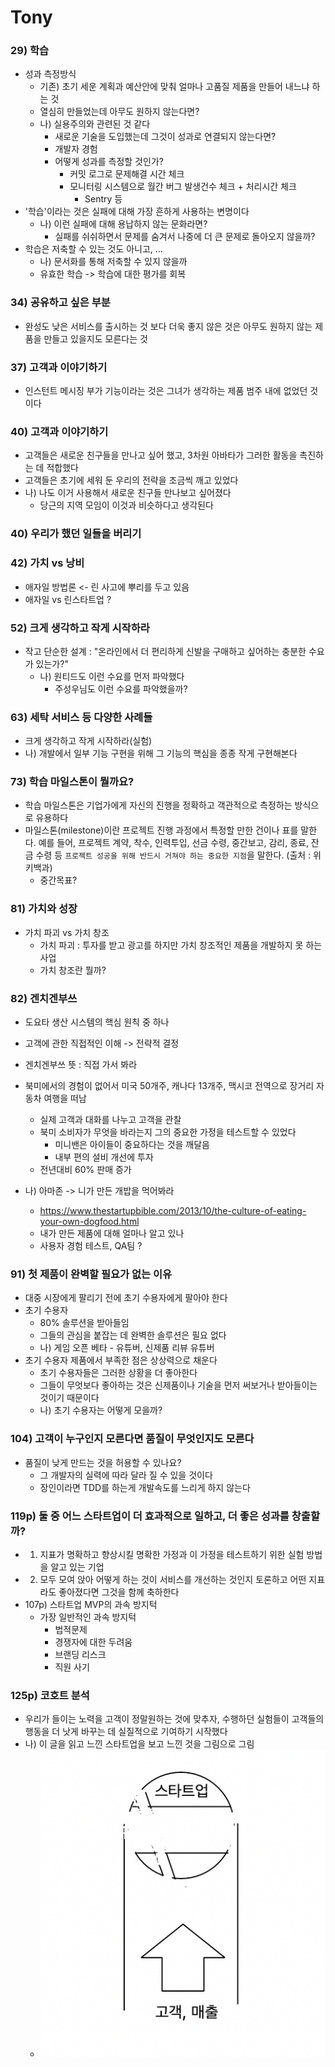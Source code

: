 # Tony

### 29) 학습

- 성과 측정방식
  - 기존) 초기 세운 계획과 예산안에 맞춰 얼마나 고품질 제품을 만들어 내느냐 하는 것
  - 열심히 만들었는데 아무도 원하지 않는다면?
  - 나) 실용주의와 관련된 것 같다
    - 새로운 기술을 도입했는데 그것이 성과로 연결되지 않는다면?
    - 개발자 경험
    - 어떻게 성과를 측정할 것인가?
      - 커밋 로그로 문제해결 시간 체크
      - 모니터링 시스템으로 월간 버그 발생건수 체크 + 처리시간 체크
        - Sentry 등
- '학습'이라는 것은 실패에 대해 가장 흔하게 사용하는 변명이다
  - 나) 이런 실패에 대해 용납하지 않는 문화라면?
    - 실패를 쉬쉬하면서 문제를 숨겨서 나중에 더 큰 문제로 돌아오지 않을까?
- 학습은 저축할 수 있는 것도 아니고, ...
  - 나) 문서화를 통해 저축할 수 있지 않을까
  - 유효한 학습 -> 학습에 대한 평가를 회복

### 34) 공유하고 싶은 부분

- 완성도 낮은 서비스를 출시하는 것 보다
  더욱 좋지 않은 것은 아무도 원하지 않는 제품을 만들고 있을지도 모른다는 것

### 37) 고객과 이야기하기

- 인스턴트 메시징 부가 기능이라는 것은 그녀가 생각하는 제품 범주 내에 없었던 것이다

### 40) 고객과 이야기하기

- 고객들은 새로운 친구들을 만나고 싶어 했고, 3차원 아바타가 그러한 활동을 촉진하는 데 적합했다
- 고객들은 초기에 세워 둔 우리의 전략을 조금씩 깨고 있었다
- 나) 나도 이거 사용해서 새로운 친구들 만나보고 싶어졌다
  - 당근의 지역 모임이 이것과 비슷하다고 생각된다

### 40) 우리가 했던 일들을 버리기

### 42) 가치 vs 낭비

- 애자일 방법론 <- 린 사고에 뿌리를 두고 있음
- 애자일 vs 린스타트업 ?

### 52) 크게 생각하고 작게 시작하라

- 작고 단순한 설계 : "온라인에서 더 편리하게 신발을 구매하고 싶어하는 충분한 수요가 있는가?"
  - 나) 원티드도 이런 수요를 먼저 파악했다
    - 주성우님도 이런 수요를 파악했을까?

### 63) 세탁 서비스 등 다양한 사례들

- 크게 생각하고 작게 시작하라(실험)
- 나) 개발에서 일부 기능 구현을 위해 그 기능의 핵심을 종종 작게 구현해본다

### 73) 학습 마일스톤이 뭘까요?

- 학습 마일스톤은 기업가에게 자신의 진행을 정확하고 객관적으로 측정하는 방식으로 유용하다
- 마일스톤(milestone)이란 프로젝트 진행 과정에서 특정할 만한 건이나 표를 말한다. 예를 들어, 프로젝트 계약, 착수, 인력투입, 선금 수령, 중간보고, 감리, 종료, 잔금 수령 등 `프로젝트 성공을 위해 반드시 거쳐야 하는 중요한 지점`을 말한다. (출처 : 위키백과)
  - 중간목표?

### 81) 가치와 성장

- 가치 파괴 vs 가치 창조
  - 가치 파괴 : 투자를 받고 광고를 하지만 가치 창조적인 제품을 개발하지 못 하는 사업
  - 가치 창조란 뭘까?

### 82) 겐치겐부쓰

- 도요타 생산 시스템의 핵심 원칙 중 하나
- 고객에 관한 직접적인 이해 -> 전략적 결정
- 겐치겐부쓰 뜻 : 직접 가서 봐라
- 북미에서의 경험이 없어서 미국 50개주, 캐나다 13개주, 맥시코 전역으로 장거리 자동차 여행을 떠남

  - 실제 고객과 대화를 나누고 고객을 관찰
  - 북미 소비자가 무엇을 바라는지 그의 중요한 가정을 테스트할 수 있었다
    - 미니밴은 아이들이 중요하다는 것을 깨달음
    - 내부 편의 설비 개선에 투자
  - 전년대비 60% 판매 증가

- 나) 아마존 -> 니가 만든 개밥을 먹어봐라
  - https://www.thestartupbible.com/2013/10/the-culture-of-eating-your-own-dogfood.html
  - 내가 만든 제품에 대해 얼마나 알고 있나
  - 사용자 경험 테스트, QA팀 ?

### 91) 첫 제품이 완벽할 필요가 없는 이유

- 대중 시장에게 팔리기 전에 초기 수용자에게 팔아야 한다
- 초기 수용자
  - 80% 솔루션을 받아들임
  - 그들의 관심을 붙잡는 데 완벽한 솔루션은 필요 없다
  - 나) 게임 오픈 베타 - 유튜버, 신제품 리뷰 유튜버
- 초기 수용자 제품에서 부족한 점은 상상력으로 채운다
  - 초기 수용자들은 그러한 상황을 더 좋아한다
  - 그들이 무엇보다 좋아하는 것은 신제품이나 기술을 먼저 써보거나 받아들이는 것이기 때문이다
  - 나) 초기 수용자는 어떻게 모을까?

### 104) 고객이 누구인지 모른다면 품질이 무엇인지도 모른다

- 품질이 낮게 만드는 것을 허용할 수 있나요?
  - 그 개발자의 실력에 따라 달라 질 수 있을 것이다
  - 장인이라면 TDD를 하는게 개발속도를 느리게 하지 않는다

### 119p) 둘 중 어느 스타트업이 더 효과적으로 일하고, 더 좋은 성과를 창출할까?

- 1. 지표가 명확하고 향상시킬 명확한 가정과 이 가정을 테스트하기 위한 실험 방법을 알고 있는 기업
- 2. 모두 모여 앉아 어떻게 하는 것이 서비스를 개선하는 것인지 토론하고 어떤 지표라도 좋아졌다면 그것을 함께 축하한다
- 107p) 스타트업 MVP의 과속 방지턱
  - 가장 일반적인 과속 방지턱
    - 법적문제
    - 경쟁자에 대한 두려움
    - 브랜딩 리스크
    - 직원 사기

### 125p) 코호트 분석

- 우리가 들이는 노력을 고객이 정말원하는 것에 맞추자, 수행하던 실험들이 고객들의 행동을 더 낫게 바꾸는 데 실질적으로 기여하기 시작했다
- 나) 이 글을 읽고 느낀 스타트업을 보고 느낀 것을 그림으로 그림
  - ![스타트업](../images/%EC%8A%A4%ED%83%80%ED%8A%B8%EC%97%85.png)
